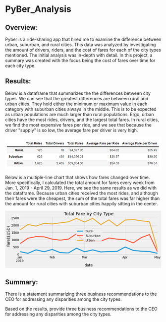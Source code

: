 # PyBer_Analysis

## Overview:
Pyber is a ride-sharing app that hired me to examine the difference between urban, suburban, and rural cities. This data was analyzed by investigating the amount of drivers, riders, and the cost of fares for each of the city types mentioned. The initial analysis was in-depth with detail. In this project, a summary was created with the focus being the cost of fares over time for each city type.

## Results:
Below is a dataframe that summarizes the the differences between city types. We can see that the greatest differences are between rural and urban cities. They hold either the minimum or maximum value in each category with suburban cities always in the middle. This is to be expected as urban populations are much larger than rural populations. Ergo, urban cities have the most rides, drivers, and the largest total fares. In rural cities, we find the most expensive fares per ride, and we see that because the driver "supply" is so low, the average fare per driver is very high.

![](Analysis/PyBer_summary_df.png)

Below is a multiple-line chart that shows how fares changed over time. More specifically, I calculated the total amount for fares every week from Jan. 1, 2019 - April 29, 2019. Here, we see the same results as we did with the dataframe. Because urban cities received the most rides, and although their fares were the cheapest, the sum of the total fares was far higher than the amount for rural cities with suburban cities happily sitting in the center.

![](Analysis/PyBer_fare_summary.png)


## Summary:
There is a statement summarizing three business recommendations to the CEO for addressing any disparities among the city types.

Based on the results, provide three business recommendations to the CEO for addressing any disparities among the city types.